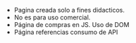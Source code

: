 * Pagina creada solo a fines didacticos.
* No es para uso comercial.
* Página de compras en JS. Uso de DOM
* Página referencias consumo de API